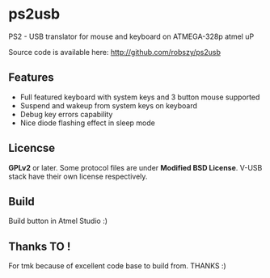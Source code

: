 # ps2usb

PS2 - USB translator for mouse and keyboard on ATMEGA-328p atmel uP

Source code is available here: <http://github.com/robszy/ps2usb>


Features
----------

* Full featured keyboard with system keys and 3 button mouse supported
* Suspend and wakeup from system keys on keyboard
* Debug key errors capability
* Nice diode flashing effect in sleep mode

Licencse
----------
**GPLv2** or later. Some protocol files are under **Modified BSD License**.
V-USB stack have their own license respectively.

Build
---------
Build button in Atmel Studio :)

Thanks TO !
---------
For tmk because of excellent code base to build from. THANKS :)

